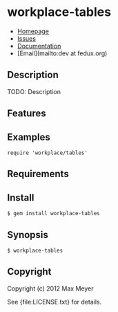 # workplace-tables

* [Homepage](https://github.com/maxmeyer/workplace-tables#readme)
* [Issues](https://github.com/maxmeyer/workplace-tables/issues)
* [Documentation](http://rubydoc.info/gems/workplace-tables/frames)
* [Email](mailto:dev at fedux.org)

## Description

TODO: Description

## Features

## Examples

    require 'workplace/tables'

## Requirements

## Install

    $ gem install workplace-tables

## Synopsis

    $ workplace-tables

## Copyright

Copyright (c) 2012 Max Meyer

See {file:LICENSE.txt} for details.
